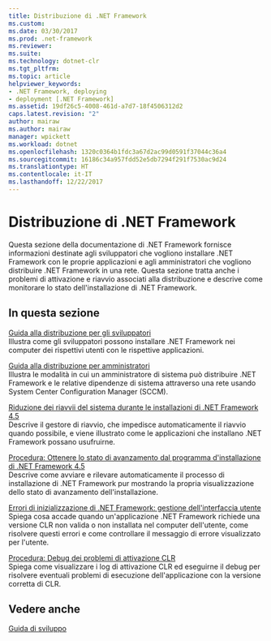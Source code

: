 ```yaml
---
title: Distribuzione di .NET Framework
ms.custom: 
ms.date: 03/30/2017
ms.prod: .net-framework
ms.reviewer: 
ms.suite: 
ms.technology: dotnet-clr
ms.tgt_pltfrm: 
ms.topic: article
helpviewer_keywords:
- .NET Framework, deploying
- deployment [.NET Framework]
ms.assetid: 19df26c5-4008-461d-a7d7-18f4506312d2
caps.latest.revision: "2"
author: mairaw
ms.author: mairaw
manager: wpickett
ms.workload: dotnet
ms.openlocfilehash: 1320c0364b1fdc3a67d2ac99d0591f37044c36a4
ms.sourcegitcommit: 16186c34a957fdd52e5db7294f291f7530ac9d24
ms.translationtype: HT
ms.contentlocale: it-IT
ms.lasthandoff: 12/22/2017
---
```

# <a name="deploying-the-net-framework"></a>Distribuzione di .NET Framework
Questa sezione della documentazione di .NET Framework fornisce informazioni destinate agli sviluppatori che vogliono installare .NET Framework con le proprie applicazioni e agli amministratori che vogliono distribuire .NET Framework in una rete. Questa sezione tratta anche i problemi di attivazione e riavvio associati alla distribuzione e descrive come monitorare lo stato dell'installazione di .NET Framework.  
  
## <a name="in-this-section"></a>In questa sezione  
 [Guida alla distribuzione per gli sviluppatori](../../../docs/framework/deployment/deployment-guide-for-developers.md)  
 Illustra come gli sviluppatori possono installare .NET Framework nei computer dei rispettivi utenti con le rispettive applicazioni.  
  
 [Guida alla distribuzione per amministratori](../../../docs/framework/deployment/guide-for-administrators.md)  
 Illustra le modalità in cui un amministratore di sistema può distribuire .NET Framework e le relative dipendenze di sistema attraverso una rete usando System Center Configuration Manager (SCCM).  
  
 [Riduzione dei riavvii del sistema durante le installazioni di .NET Framework 4.5](../../../docs/framework/deployment/reducing-system-restarts.md)  
 Descrive il gestore di riavvio, che impedisce automaticamente il riavvio quando possibile, e viene illustrato come le applicazioni che installano .NET Framework possano usufruirne.  
  
 [Procedura: Ottenere lo stato di avanzamento dal programma d'installazione di .NET Framework 4.5](../../../docs/framework/deployment/how-to-get-progress-from-the-dotnet-installer.md)  
 Descrive come avviare e rilevare automaticamente il processo di installazione di .NET Framework pur mostrando la propria visualizzazione dello stato di avanzamento dell'installazione.  
  
 [Errori di inizializzazione di .NET Framework: gestione dell'interfaccia utente](../../../docs/framework/deployment/initialization-errors-managing-the-user-experience.md)  
 Spiega cosa accade quando un'applicazione .NET Framework richiede una versione CLR non valida o non installata nel computer dell'utente, come risolvere questi errori e come controllare il messaggio di errore visualizzato per l'utente.  
  
 [Procedura: Debug dei problemi di attivazione CLR](../../../docs/framework/deployment/how-to-debug-clr-activation-issues.md)  
 Spiega come visualizzare i log di attivazione CLR ed eseguirne il debug per risolvere eventuali problemi di esecuzione dell'applicazione con la versione corretta di CLR.  
  
## <a name="see-also"></a>Vedere anche  
 [Guida di sviluppo](../../../docs/framework/development-guide.md)

